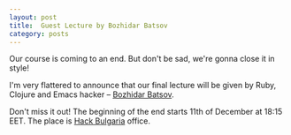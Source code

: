 ```yaml
---
layout: post
title:  Guest Lecture by Bozhidar Batsov
category: posts
---
```


Our course is coming to an end. But don't be sad, we're gonna close it in
style!

I'm very flattered to announce that our final lecture will be given by Ruby,
Clojure and Emacs hacker – [Bozhidar Batsov].

Don't miss it out! The beginning of the end starts 11th of December at 18:15
EET. The place is [Hack Bulgaria] office.

[Bozhidar Batsov]: http://batsov.com/
[Hack Bulgaria]: https://www.google.bg/maps/place/Hack+Bulgaria/@42.64774,23.384747,17z/data=!3m1!4b1!4m2!3m1!1s0x40aa86ed287d5e33:0x315f162015dedaa3?hl=en
